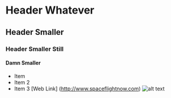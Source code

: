 # Header Whatever
## Header Smaller
### Header Smaller Still
#### Damn Smaller
+ Item
+ Item 2
+ Item 3
[Web Link] (http://www.spaceflightnow.com)
![alt text](https://i.imgur.com/81qyN1y.jpg)
